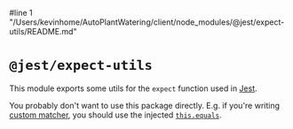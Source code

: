 #line 1 "/Users/kevinhome/AutoPlantWatering/client/node_modules/@jest/expect-utils/README.md"
# `@jest/expect-utils`

This module exports some utils for the `expect` function used in [Jest](https://jestjs.io/).

You probably don't want to use this package directly. E.g. if you're writing [custom matcher](https://jestjs.io/docs/expect#expectextendmatchers), you should use the injected [`this.equals`](https://jestjs.io/docs/expect#thisequalsa-b).
